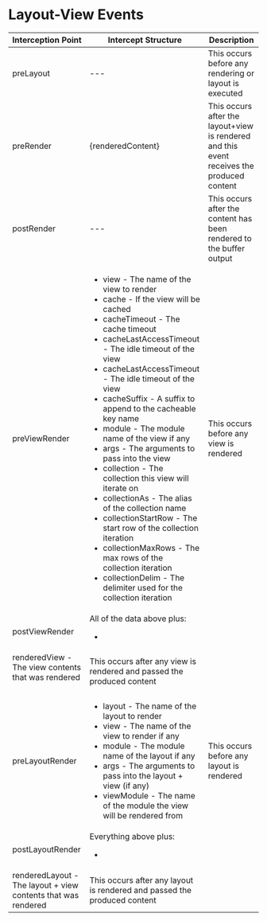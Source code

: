 # Layout-View Events

|Interception Point|Intercept Structure|Description|
|--|--|--|
|preLayout|---|This occurs before any rendering or layout is executed|
|preRender | {renderedContent}|This occurs after the layout+view is rendered and this event receives the produced content|
|postRender |---|This occurs after the content has been rendered to the buffer output|
|preViewRender |<ul><li>view - The name of the view to render</li><li>cache - If the view will be cached</li><li>cacheTimeout - The cache timeout</li><li>cacheLastAccessTimeout - The idle timeout of the view</li><li>cacheLastAccessTimeout - The idle timeout of the view</li><li>cacheSuffix - A suffix to append to the cacheable key name</li><li>module - The module name of the view if any</li><li>args - The arguments to pass into the view</li><li>collection - The collection this view will iterate on</li><li>collectionAs - The alias of the collection name</li><li>collectionStartRow - The start row of the collection iteration</li><li>collectionMaxRows - The max rows of the collection iteration</li><li>collectionDelim - The delimiter used for the collection iteration </li></ul>|This occurs before any view is rendered|
|postViewRender |All of the data above plus: <ul><li>
    renderedView - The view contents that was rendered</li><ul>|This occurs after any view is rendered and passed the produced content|
|preLayoutRender |<ul><li>layout - The name of the layout to render</li><li>view - The name of the view to render if any</li><li>module - The module name of the layout if any</li><li>args - The arguments to pass into the layout + view (if any)</li><li>viewModule - The name of the module the view will be rendered from</li></ul>|This occurs before any layout is rendered|
|postLayoutRender | Everything above plus: <ul><li>
    renderedLayout - The layout + view contents that was rendered </li></ul>|This occurs after any layout is rendered and passed the produced content|